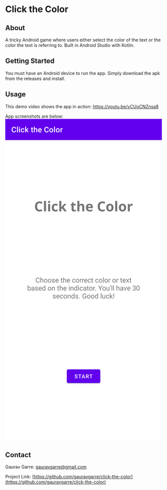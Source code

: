 # Click the Color

<!-- ABOUT THE PROJECT -->
## About

A tricky Android game where users either select the color of the text or the color the text is referring to. Built in Android Studio with Kotlin.

<!-- GETTING STARTED -->
## Getting Started

You must have an Android device to run the app. Simply download the apk from the releases and install.


<!-- USAGE EXAMPLES -->
## Usage

This demo video shows the app in action: https://youtu.be/yCUoCNZnsa8

App screenshots are below:
![screenshot](imgs/screen_1.png)

<!-- CONTACT -->
## Contact

Gaurav Garre: [gauravgarre@gmail.com](mailto:gauravgarre@gmail.com)

Project Link: [https://github.com/gauravgarre/click-the-color](https://github.com/gauravgarre/click-the-color)

